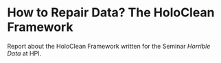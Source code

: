 # How to Repair Data? The HoloClean Framework
Report about the HoloClean Framework written for the Seminar _Horrible Data_ at HPI.
